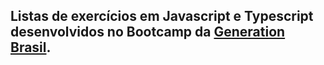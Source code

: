## Listas de exercícios em Javascript e Typescript desenvolvidos no Bootcamp da [Generation Brasil]([https://pages.github.com/](https://brazil.generation.org/)).

